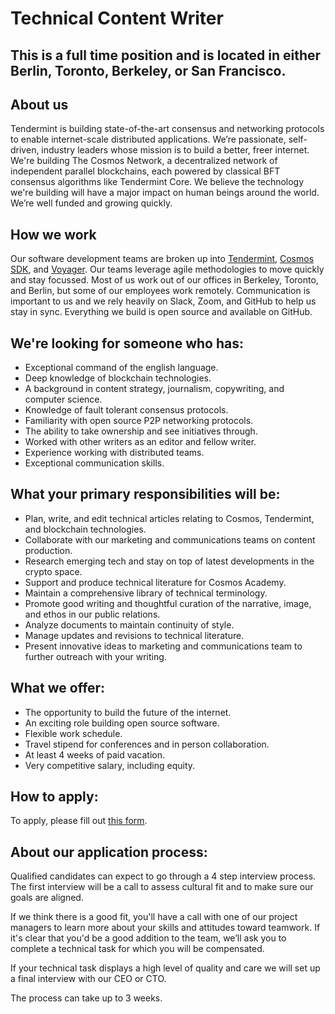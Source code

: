 # Technical Content Writer

## This is a full time position and is located in either Berlin, Toronto, Berkeley, or San Francisco.

## About us
Tendermint is building state-of-the-art consensus and networking protocols to enable internet-scale distributed applications. We’re passionate, self-driven, industry leaders whose mission is to build a better, freer internet. We're building The Cosmos Network, a decentralized network of independent parallel blockchains, each powered by classical BFT consensus algorithms like Tendermint Core. We believe the technology we're building will have a major impact on human beings around the world. We’re well funded and growing quickly.

## How we work
Our software development teams are broken up into [Tendermint](https://github.com/tendermint), [Cosmos SDK](https://github.com/cosmos/cosmos-sdk), and [Voyager](https://github.com/cosmos/voyager). Our teams leverage agile methodologies to move quickly and stay focussed. Most of us work out of our offices in Berkeley, Toronto, and Berlin, but some of our employees work remotely. Communication is important to us and we rely heavily on Slack, Zoom, and GitHub to help us stay in sync. Everything we build is open source and available on GitHub.

## We're looking for someone who has:
* Exceptional command of the english language.
* Deep knowledge of blockchain technologies.
* A background in content strategy, journalism, copywriting, and computer science.
* Knowledge of fault tolerant consensus protocols.
* Familiarity with open source P2P networking protocols.
* The ability to take ownership and see initiatives through.
* Worked with other writers as an editor and fellow writer.
* Experience working with distributed teams.
* Exceptional communication skills.

## What your primary responsibilities will be:
* Plan, write, and edit technical articles relating to Cosmos, Tendermint, and blockchain technologies.
* Collaborate with our marketing and communications teams on content production.
* Research emerging tech and stay on top of latest developments in the crypto space.
* Support and produce technical literature for Cosmos Academy.
* Maintain a comprehensive library of technical terminology.
* Promote good writing and thoughtful curation of the narrative, image, and ethos in our public relations.
* Analyze documents to maintain continuity of style.
* Manage updates and revisions to technical literature.
* Present innovative ideas to marketing and communications team to further outreach with your writing.

## What we offer:
* The opportunity to build the future of the internet.
* An exciting role building open source software.
* Flexible work schedule.
* Travel stipend for conferences and in person collaboration.
* At least 4 weeks of paid vacation.
* Very competitive salary, including equity.

## How to apply:
To apply, please fill out [this form](https://goo.gl/forms/jpdRI1wD8pdfoqKl2).

## About our application process:
Qualified candidates can expect to go through a 4 step interview process. The first interview will be a call to assess cultural fit and to make sure our goals are aligned.

If we think there is a good fit, you'll have a call with one of our project managers to learn more about your skills and attitudes toward teamwork. If it's clear that you'd be a good addition to the team, we’ll ask you to complete a technical task for which you will be compensated.

If your technical task displays a high level of quality and care we will set up a final interview with our CEO or CTO.

The process can take up to 3 weeks.
